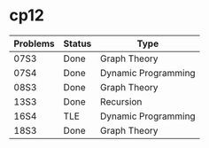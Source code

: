 # cp12
Problems | Status | Type
---------|--------|-----
07S3 | Done | Graph Theory
07S4 | Done | Dynamic Programming
08S3 | Done | Graph Theory
13S3 | Done | Recursion
16S4 | TLE | Dynamic Programming
18S3 | Done | Graph Theory

